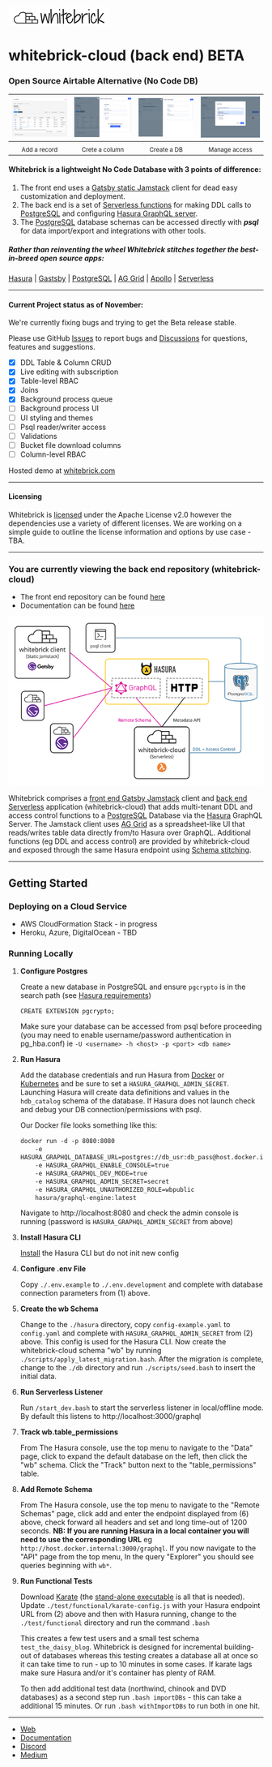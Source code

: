 ![whitebrick logo](doc/whitebrick-logo-white-hz-sm.png)

# whitebrick-cloud (back end) BETA

<!-- START:HEADER ================================================== -->

### Open Source Airtable Alternative (No Code DB)

| ![Screenshot](doc/whitebrick-landing-screenshot-1.png) | ![Screenshot](doc/whitebrick-landing-screenshot-2.png) | ![Screenshot](doc/whitebrick-landing-screenshot-3.png) | ![Screenshot](doc/whitebrick-landing-screenshot-4.png) |
| :----------------------------------------------------: | :----------------------------------------------------: | :----------------------------------------------------: | :----------------------------------------------------: |
|                <sub>Add a record</sub>                 |               <sub>Crete a column</sub>                |                 <sub>Create a DB</sub>                 |                <sub>Manage access</sub>                |

#### Whitebrick is a lightweight No Code Database with 3 points of difference:

1. The front end uses a [Gatsby static Jamstack](https://www.gatsbyjs.com/) client for dead easy customization and deployment.
2. The back end is a set of [Serverless functions](https://www.serverless.com/) for making DDL calls to [PostgreSQL](https://www.postgresql.org/) and configuring [Hasura GraphQL server](https://hasura.io/).
3. The [PostgreSQL](https://www.postgresql.org/) database schemas can be accessed directly with **_psql_** for data import/export and integrations with other tools.

##### Rather than reinventing the wheel Whitebrick stitches together the best-in-breed open source apps:

[Hasura](https://hasura.io/) | [Gastsby](https://www.gatsbyjs.com/) | [PostgreSQL](https://www.postgresql.org/) | [AG Grid](https://ag-grid.com/) | [Apollo](https://www.apollographql.com/) | [Serverless](https://www.serverless.com/)

---

#### Current Project status as of November:

We're currently fixing bugs and trying to get the Beta release stable.

Please use GitHub [Issues](https://github.com/whitebrick/whitebrick-cloud/issues) to report bugs and [Discussions](https://github.com/whitebrick/whitebrick-cloud/discussions) for questions, features and suggestions.

- [x] DDL Table & Column CRUD
- [x] Live editing with subscription
- [x] Table-level RBAC
- [x] Joins
- [x] Background process queue
- [ ] Background process UI
- [ ] UI styling and themes
- [ ] Psql reader/writer access
- [ ] Validations
- [ ] Bucket file download columns
- [ ] Column-level RBAC

Hosted demo at [whitebrick.com](https://whitebrick.com)

<!-- END:HEADER ================================================== -->

---

#### Licensing

<!-- START:LICENSING ================================================== -->

Whitebrick is [licensed](https://github.com/whitebrick/whitebrick-cloud/blob/main/LICENSE) under the Apache License v2.0 however the dependencies use a variety of different licenses. We are working on a simple guide to outline the license information and options by use case - TBA.

<!-- END:LICENSING ================================================== -->

---

### You are currently viewing the back end repository (whitebrick-cloud)

- The front end repository can be found [here](https://github.com/whitebrick/whitebrick)
- Documentation can be found [here](https://hello.whitebrick.com/docs)

![whitebrick-cloud system diagram](doc/whitebrick-diagram.png)

<!-- START:SUMMARY ================================================== -->

Whitebrick comprises a [front end Gatsby Jamstack](https://github.com/whitebrick/whitebrick) client and [back end Serverless](https://github.com/whitebrick/whitebrick-cloud) application (whitebrick-cloud) that adds multi-tenant DDL and access control functions to a [PostgreSQL](https://www.postgresql.org/) Database via the [Hasura](https://github.com/hasura/graphql-engine) GraphQL Server. The Jamstack client uses [AG Grid](https://ag-grid.com/) as a spreadsheet-like UI that reads/writes table data directly from/to Hasura over GraphQL. Additional functions (eg DDL and access control) are provided by whitebrick-cloud and exposed through the same Hasura endpoint using [Schema stitching](https://hasura.io/docs/latest/graphql/core/remote-schemas/index.html).

<!-- END:SUMMARY ================================================== -->

---

## Getting Started

<!-- START:BACKEND_SETUP ================================================== -->

### Deploying on a Cloud Service

- AWS CloudFormation Stack - in progress
- Heroku, Azure, DigitalOcean - TBD

### Running Locally

1. **Configure Postgres**

   Create a new database in PostgreSQL and ensure `pgcrypto` is in the search path
   (see [Hasura requirements](https://hasura.io/docs/latest/graphql/core/deployment/postgres-requirements.html))

   ```
   CREATE EXTENSION pgcrypto;
   ```

   Make sure your database can be accessed from psql before proceeding (you may need to enable username/password authentication in pg_hba.conf)
   ie `-U <username> -h <host> -p <port> <db name>`

2. **Run Hasura**

   Add the database credentials and run Hasura from [Docker](https://hasura.io/docs/latest/graphql/core/deployment/deployment-guides/docker.html#deployment-docker)
   or [Kubernetes](https://hasura.io/docs/latest/graphql/core/deployment/deployment-guides/kubernetes.html#deploy-kubernetes) and be sure to set a `HASURA_GRAPHQL_ADMIN_SECRET`.
   Launching Hasura will create data definitions and values in the `hdb_catalog` schema of the database.
   If Hasura does not launch check and debug your DB connection/permissions with psql.

   Our Docker file looks something like this:

   ```
   docker run -d -p 8080:8080
       -e HASURA_GRAPHQL_DATABASE_URL=postgres://db_usr:db_pass@host.docker.internal:5432/hasura_db
       -e HASURA_GRAPHQL_ENABLE_CONSOLE=true
       -e HASURA_GRAPHQL_DEV_MODE=true
       -e HASURA_GRAPHQL_ADMIN_SECRET=secret
       -e HASURA_GRAPHQL_UNAUTHORIZED_ROLE=wbpublic
       hasura/graphql-engine:latest
   ```

   Navigate to http://localhost:8080 and check the admin console is running (password is `HASURA_GRAPHQL_ADMIN_SECRET` from above)

3. **Install Hasura CLI**

   [Install](https://hasura.io/docs/latest/graphql/core/hasura-cli/install-hasura-cli.html#install-hasura-cli) the Hasura CLI but do not init new config

4. **Configure .env File**

   Copy `./.env.example` to `./.env.development` and complete with database connection parameters from (1) above.

5. **Create the wb Schema**

   Change to the `./hasura` directory, copy `config-example.yaml` to `config.yaml` and complete with `HASURA_GRAPHQL_ADMIN_SECRET` from (2) above.
   This config is used for the Hasura CLI.
   Now create the whitebrick-cloud schema "wb" by running `./scripts/apply_latest_migration.bash`.
   After the migration is complete, change to the `./db` directory and run `./scripts/seed.bash` to insert the initial data.

6. **Run Serverless Listener**

   Run `/start_dev.bash` to start the serverless listener in local/offline mode. By default this listens to http://localhost:3000/graphql

7. **Track wb.table_permissions**

   From The Hasura console, use the top menu to navigate to the "Data" page, click to expand the default database on the left, then click the "wb" schema.
   Click the "Track" button next to the "table_permissions" table.

8. **Add Remote Schema**

   From The Hasura console, use the top menu to navigate to the "Remote Schemas" page, click add and enter the endpoint displayed from (6) above, check forward all headers and set and long time-out of 1200 seconds.
   **NB: If you are running Hasura in a local container you will need to use the corresponding URL** eg `http://host.docker.internal:3000/graphql`.
   If you now navigate to the "API" page from the top menu, In the query "Explorer" you should see queries beginning with `wb*`.

9. **Run Functional Tests**

   Download [Karate](https://github.com/intuit/karate#getting-started) (the [stand-alone executable](https://github.com/intuit/karate/wiki/ZIP-Release) is all that is needed).
   Update `./test/functional/karate-config.js` with your Hasura endpoint URL from (2) above and then with Hasura running, change to the `./test/functional` directory and run the command `.bash`

   This creates a few test users and a small test schema `test_the_daisy_blog`. Whitebrick is designed for incremental building-out of databases whereas this testing creates a database all at once so it can take time to run - up to 10 minutes in some cases. If karate lags make sure Hasura and/or it's container has plenty of RAM.

   To then add additional test data (northwind, chinook and DVD databases) as a second step run `.bash importDBs` - this can take a additional 15 minutes. Or run `.bash withImportDBs` to run both in one hit.

<!-- END:BACKEND_SETUP ================================================== -->

---

<!-- START:LINKS ================================================== -->

- [Web](https://whitebrick.com/)
- [Documentation](https://hello.whitebrick.com/docs)
- [Discord](https://discord.gg/FPvjPCYt)
- [Medium](https://towardsdatascience.com/towards-a-modern-lims-dynamic-tables-no-code-databases-and-serverless-validations-8dea03416105)

<!-- END:LINKS ================================================== -->
